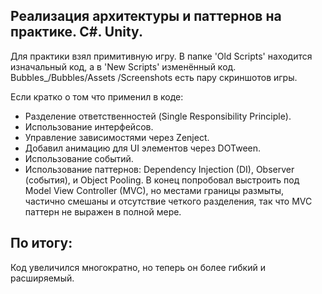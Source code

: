## Реализация архитектуры и паттернов на практике. C#. Unity.
Для практики взял примитивную игру. В папке 'Old Scripts' находится изначальный код, а в 'New Scripts' изменённый код. Bubbles_/Bubbles/Assets
/Screenshots есть пару скриншотов игры.

Если кратко о том что применил в коде:
 - Разделение ответственностей (Single Responsibility Principle).
 - Использование интерфейсов.
 - Управление зависимостями через Zenject.
 - Добавил анимацию для UI элементов через DOTween.
 - Использование событий.
 - Использование паттернов: Dependency Injection (DI), Observer (события), и Object Pooling. В конец попробовал выстроить под Model View Controller (MVC), но местами границы размыты, частично смешаны и отсутствие четкого разделения, так что MVC  паттерн не выражен в полной мере.

## По итогу:
Код увеличился многократно, но теперь он более гибкий и расширяемый. 

